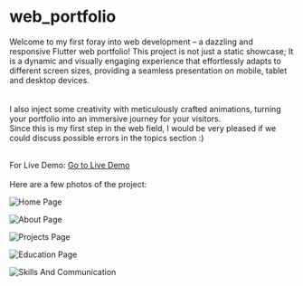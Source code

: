 # web_portfolio

Welcome to my first foray into web development – a dazzling and responsive Flutter web portfolio! This project is not just a static showcase; It is a dynamic and visually engaging experience that effortlessly adapts to different screen sizes, providing a seamless presentation on mobile, tablet and desktop devices.<br><br><br> I also inject some creativity with meticulously crafted animations, turning your portfolio into an immersive journey for your visitors.<br>Since this is my first step in the web field, I would be very pleased if we could discuss possible errors in the topics section :) <br><br>

For Live Demo: [Go to Live Demo](flutter-web2-14d14.web.app)
<br><br>
Here are a few photos of the project:
<br>

![Home Page](https://github.com/swenes/flutter_web_portfolio/assets/75016140/3b081558-ccf2-4798-ba4b-717d7dd186e0) 

![About Page](https://github.com/swenes/flutter_web_portfolio/assets/75016140/c05fe182-22d1-4522-8b4f-4095d39f511f)

![Projects Page](https://github.com/swenes/flutter_web_portfolio/assets/75016140/8aa66630-549c-47a8-aa34-8fcac35cefa5)

![Education Page](https://github.com/swenes/flutter_web_portfolio/assets/75016140/1effa21e-a4c7-456b-b376-be33cc4f2e74)

![Skills And Communication](https://github.com/swenes/flutter_web_portfolio/assets/75016140/a3e6d378-77e4-4f73-abb6-392dfc268e36)

